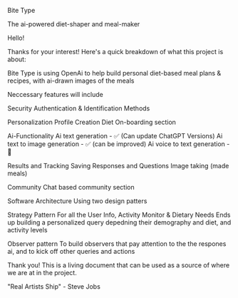 Bite Type

The ai-powered diet-shaper and meal-maker

Hello!

Thanks for your interest! Here's a quick breakdown of what this project is about:

Bite Type is using OpenAi to help build personal diet-based meal plans & recipes, with ai-drawn images of the meals

Neccessary features will include

Security Authentication & Identification Methods

Personalization Profile Creation Diet On-boarding section

Ai-Functionality Ai text generation - ✅ (Can update ChatGPT Versions)
Ai text to image generation - ✅ (can be improved)
Ai voice to text generation - 🚧

Results and Tracking Saving Responses and Questions Image taking (made meals)

Community Chat based community section

Software Architecture Using two design patters

Strategy Pattern For all the User Info, Activity Monitor & Dietary Needs Ends up building a personalized query depedning their demography and diet, and activity levels

Observer pattern To build observers that pay attention to the the respones ai, and to kick off other queries and actions

Thank you! This is a living document that can be used as a source of where we are at in the project.

"Real Artists Ship" - Steve Jobs
